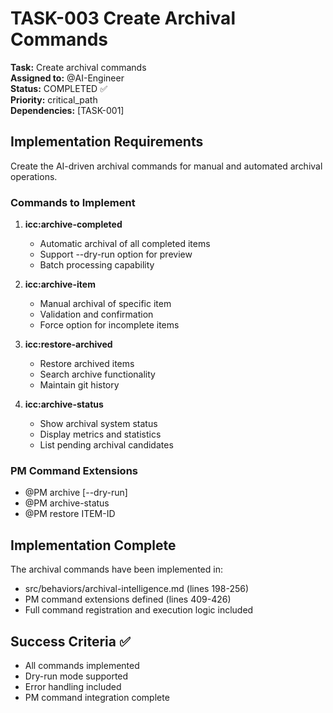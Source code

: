 # TASK-003 Create Archival Commands

**Task:** Create archival commands  
**Assigned to:** @AI-Engineer  
**Status:** COMPLETED ✅  
**Priority:** critical_path  
**Dependencies:** [TASK-001]

## Implementation Requirements

Create the AI-driven archival commands for manual and automated archival operations.

### Commands to Implement

1. **icc:archive-completed**
   - Automatic archival of all completed items
   - Support --dry-run option for preview
   - Batch processing capability

2. **icc:archive-item**
   - Manual archival of specific item
   - Validation and confirmation
   - Force option for incomplete items

3. **icc:restore-archived**
   - Restore archived items
   - Search archive functionality
   - Maintain git history

4. **icc:archive-status**
   - Show archival system status
   - Display metrics and statistics
   - List pending archival candidates

### PM Command Extensions

- @PM archive [--dry-run]
- @PM archive-status
- @PM restore ITEM-ID

## Implementation Complete

The archival commands have been implemented in:
- src/behaviors/archival-intelligence.md (lines 198-256)
- PM command extensions defined (lines 409-426)
- Full command registration and execution logic included

## Success Criteria ✅

- All commands implemented
- Dry-run mode supported
- Error handling included
- PM command integration complete